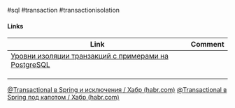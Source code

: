 #sql #transaction #transactionisolation 

#### Links
| Link | Comment |
| ---- | ------- |
|[Уровни изоляции транзакций с примерами на PostgreSQL](https://habr.com/ru/post/317884/)      |         |
|      |         |
|      |         |
|      |         |

[@Transactional в Spring и исключения / Хабр (habr.com)](https://habr.com/ru/post/725064/)
[@Transactional в Spring под капотом / Хабр (habr.com)](https://habr.com/ru/post/532000/)
